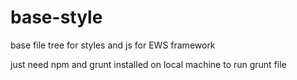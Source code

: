 base-style
==========

base file tree for styles and js for EWS framework

just need npm and grunt installed on local machine to run grunt file

